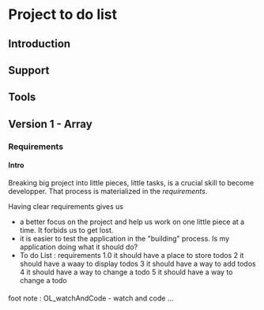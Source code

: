 #  Project to do list

## Introduction
## Support
## Tools
## Version 1 - Array
### Requirements

#### Intro

Breaking big project into little pieces, little tasks, is a crucial skill to become developper. That process is materialized in the _requirements_.

Having clear requirements gives us
  - a better focus on the project and help us work on one little piece at a time. It forbids us to get lost.
  - it is easier to test the application in the "building" process. Is my application doing what it should do?
  - To do List : requirements
    1.0 it should have a place to store todos
    2 it should have a waay to display todos
    3 it should have a way to add todos
    4 it should have a way to change a todo
    5 it should have a way to change a todo
         
#### 
foot note : OL_watchAndCode - watch and code ...


